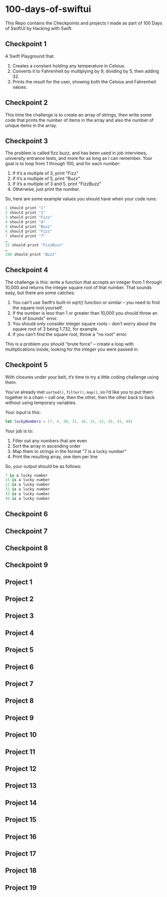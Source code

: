 # 100-days-of-swiftui

This Repo contains the Checkpoints and projects I made as part of 100 Days of SwiftUI by Hacking with Swift.

## Checkpoint 1

A Swift Playground that:

1. Creates a constant holding any temperature in Celsius.
2. Converts it to Fahrenheit by multiplying by 9, dividing by 5, then adding 32.
3. Prints the result for the user, showing both the Celsius and Fahrenheit values.

## Checkpoint 2

This time the challenge is to create an array of strings, then write some code that prints the number of items in the array and also the number of unique items in the array.

## Checkpoint 3

The problem is called fizz buzz, and has been used in job interviews, university entrance tests, and more for as long as I can remember. Your goal is to loop from 1 through 100, and for each number:

1. If it’s a multiple of 3, print "Fizz"
2. If it’s a multiple of 5, print "Buzz"
3. If it’s a multiple of 3 and 5, print "FizzBuzz"
4. Otherwise, just print the number.

So, here are some example values you should have when your code runs:

```swift
1 should print "1"
2 should print "2"
3 should print "Fizz"
4 should print "4"
5 should print "Buzz"
6 should print "Fizz"
7 should print "7"
…
15 should print "FizzBuzz"
…
100 should print "Buzz"
```

## Checkpoint 4

The challenge is this: write a function that accepts an integer from 1 through 10,000 and returns the integer square root of that number. That sounds easy, but there are some catches:

1. You can’t use Swift’s built-in sqrt() function or similar – you need to find the square root yourself.
2. If the number is less than 1 or greater than 10,000 you should throw an "out of bounds" error.
3. You should only consider integer square roots – don’t worry about the square root of 3 being 1.732, for example.
4. If you can’t find the square root, throw a "no root" error.

This is a problem you should "brute force" – create a loop with multiplications inside, looking for the integer you were passed in.

## Checkpoint 5

With closures under your belt, it’s time to try a little coding challenge using them.

You’ve already met `sorted()`, `filter()`, `map()`, so I’d like you to put them together in a chain – call one, then the other, then the other back to back without using temporary variables.

Your input is this:

```swift
let luckyNumbers = [7, 4, 38, 21, 16, 15, 12, 33, 31, 49]
```

Your job is to:

1. Filter out any numbers that are even
2. Sort the array in ascending order
3. Map them to strings in the format "7 is a lucky number"
4. Print the resulting array, one item per line

So, your output should be as follows:

```swift
7 is a lucky number
15 is a lucky number
21 is a lucky number
31 is a lucky number
33 is a lucky number
49 is a lucky number
```

## Checkpoint 6

## Checkpoint 7

## Checkpoint 8

## Checkpoint 9

## Project 1

## Project 2

## Project 3

## Project 4

## Project 5

## Project 6

## Project 7

## Project 8

## Project 9

## Project 10

## Project 11

## Project 12

## Project 13

## Project 14

## Project 15

## Project 16

## Project 17

## Project 18

## Project 19
